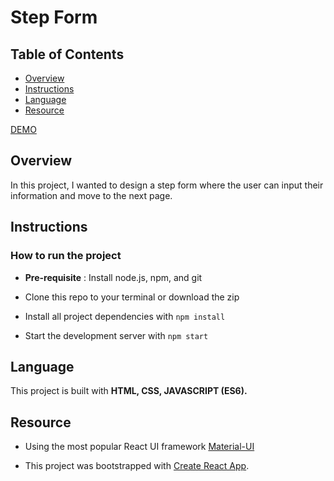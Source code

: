 # Step Form

## Table of Contents

* [Overview](#Overview)
* [Instructions](#Instructions)
* [Language](#Language)
* [Resource](#Resource)

[DEMO](https://step-form.herokuapp.com/)

## Overview
In this project, I wanted to design a step form where the user can input their information and move to the next page.

## Instructions

### How to run the project

* **Pre-requisite** : Install node.js, npm, and git

* Clone this repo to your terminal or download the zip

* Install all project dependencies with `npm install`

* Start the development server with `npm start`


## Language

This project is built with **HTML, CSS, JAVASCRIPT (ES6).**

## Resource

* Using the most popular React UI framework [Material-UI](https://material-ui.com/)

* This project was bootstrapped with [Create React App](https://github.com/facebook/create-react-app).
